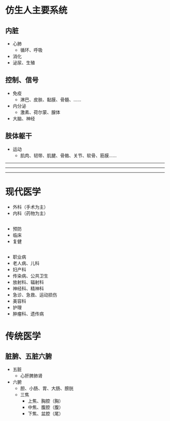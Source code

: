 # 仿生人主要系统
## 内脏
- 心肺
  - 循环、呼吸
- 消化
- 泌尿、生殖
## 控制、信号
- 免疫
  - 淋巴、皮肤、黏膜、骨髓、……
- 内分泌
  - 激素、荷尔蒙、腺体
- 大脑、神经
## 肢体躯干
- 运动
  - 肌肉、韧带、肌腱、骨骼、关节、软骨、筋膜……


[激素]:肾上腺素、内啡肽、褪黑素、血清素、催产素
[神经递质]:\

---
---
---
# 现代医学
- 外科（手术为主）
- 内科（药物为主）
##
- 预防
- 临床
- 复健
##
- 职业病
- 老人病、儿科
- 妇产科
- 传染病、公共卫生
- 放射科、辐射科
- 神经科、精神科
- 急诊、急救、运动损伤
- 美容科
- 护理
- 肿瘤科、遗传病


[医学专科 - 维基百科]:(https://zh.wikipedia.org/wiki/醫學專科)


# 传统医学
## 脏腑、五脏六腑
- 五脏
  - 心肝脾肺肾
- 六腑
  - 胆、小肠、胃、大肠、膀胱
  - 三焦
    - 上焦、胸腔（胸）
    - 中焦、腹腔（腹）
    - 下焦、盆腔（尾）
